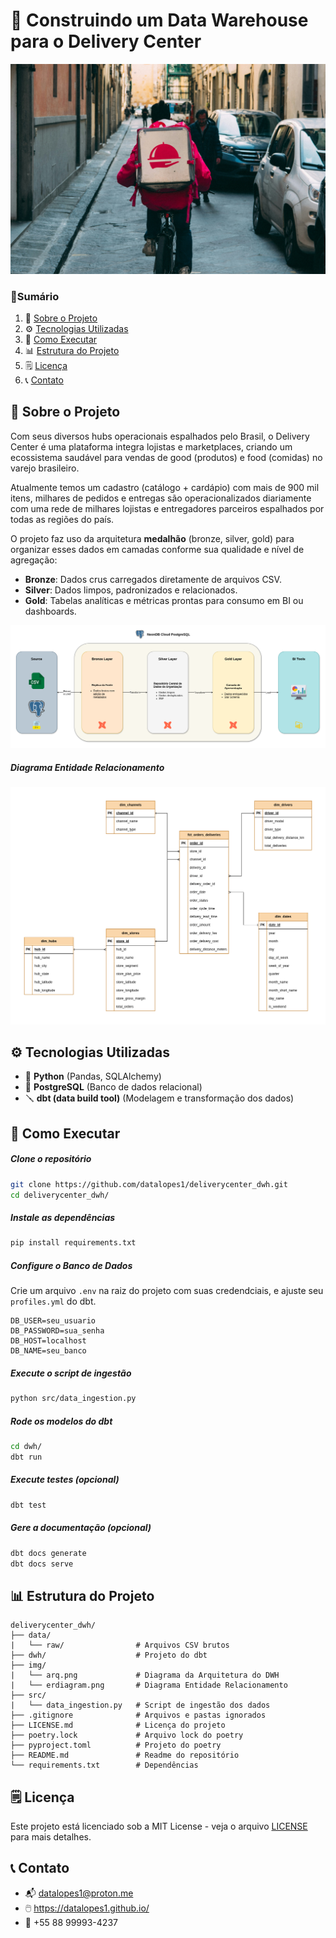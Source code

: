 # 🛵 Construindo um Data Warehouse para o Delivery Center

![header](img/kai-pilger-tL92LY152Sk-unsplash.jpg)

### 📜Sumário
1. 📌 [Sobre o Projeto](#-sobre-o-projeto)
2. ⚙️ [Tecnologias Utilizadas](#️-tecnologias-utilizadas)
3. 🚀 [Como Executar](#-como-executar)
4. 📊 [Estrutura do Projeto](#-estrutura-do-projeto)
5. 🗒️ [Licença](#️-licença)
6. 📞 [Contato](#-contato)

## 📌 Sobre o Projeto
Com seus diversos hubs operacionais espalhados pelo Brasil, o Delivery Center é uma plataforma integra lojistas e marketplaces, criando um ecossistema saudável para vendas de good (produtos) e food (comidas) no varejo brasileiro.

Atualmente temos um cadastro (catálogo + cardápio) com mais de 900 mil itens, milhares de pedidos e entregas são operacionalizados diariamente com uma rede de milhares lojistas e entregadores parceiros espalhados por todas as regiões do país.

O projeto faz uso da arquitetura **medalhão** (bronze, silver, gold) para organizar esses dados em camadas conforme sua qualidade e nível de agregação:
- **Bronze**: Dados crus carregados diretamente de arquivos CSV.
- **Silver**: Dados limpos, padronizados e relacionados.
- **Gold**: Tabelas analíticas e métricas prontas para consumo em BI ou dashboards.

![img](img/arq.png)

##### Diagrama Entidade Relacionamento

![img](img/erdiagram.png)

## ⚙️ Tecnologias Utilizadas
- 🐍 **Python** (Pandas, SQLAlchemy)
- 🐘 **PostgreSQL** (Banco de dados relacional)
- 🪛 **dbt (data build tool)** (Modelagem e transformação dos dados)

## 🚀 Como Executar

##### Clone o repositório
```bash
git clone https://github.com/datalopes1/deliverycenter_dwh.git
cd deliverycenter_dwh/
```
##### Instale as dependências
```bash
pip install requirements.txt
```
##### Configure o Banco de Dados
Crie um arquivo `.env` na raiz do projeto com suas credendciais, e ajuste seu `profiles.yml` do dbt. 
```plaintext
DB_USER=seu_usuario
DB_PASSWORD=sua_senha
DB_HOST=localhost
DB_NAME=seu_banco
```
##### Execute o script de ingestão
```bash
python src/data_ingestion.py
```
##### Rode os modelos do dbt
```bash
cd dwh/
dbt run
```
##### Execute testes (opcional)
```bash
dbt test
```
##### Gere a documentação (opcional)
```bash
dbt docs generate
dbt docs serve
```
## 📊 Estrutura do Projeto

```plaintext
deliverycenter_dwh/
├── data/                   
|   └── raw/                # Arquivos CSV brutos
├── dwh/                    # Projeto do dbt    
├── img/    
|   └── arq.png             # Diagrama da Arquitetura do DWH 
|   └── erdiagram.png       # Diagrama Entidade Relacionamento                    
├── src/
|   └── data_ingestion.py   # Script de ingestão dos dados
├── .gitignore              # Arquivos e pastas ignorados
├── LICENSE.md              # Licença do projeto
├── poetry.lock             # Arquivo lock do poetry
├── pyproject.toml          # Projeto do poetry
├── README.md               # Readme do repositório
└── requirements.txt        # Dependências
```

## 🗒️ Licença
Este projeto está licenciado sob a MIT License - veja o arquivo [LICENSE](LICENSE.md) para mais detalhes.

## 📞 Contato
- 📬 datalopes1@proton.me
- 🖱️ https://datalopes1.github.io/
- 📱 +55 88 99993-4237